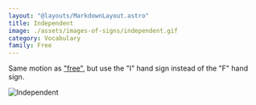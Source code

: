 ```yaml
---
layout: "@layouts/MarkdownLayout.astro"
title: Independent
image: ./assets/images-of-signs/independent.gif
category: Vocabulary
family: Free
---
```


Same motion as ["free"](./free),
but use the "I" hand sign instead of the "F" hand sign.

![Independent](@signs/self.gif)
